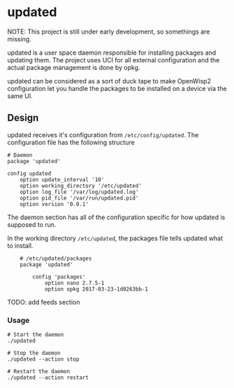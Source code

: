 # updated

NOTE: This project is still under early development, so somethings are missing.

updated is a user space daemon responsible for installing packages and updating
them. The project uses UCI for all external configuration and the actual package
management is done by opkg.

updated can be considered as a sort of duck tape to make OpenWisp2 configuration
let you handle the packages to be installed on a device via the same UI.

## Design

updated receives it's configuration from `/etc/config/updated`.  The
configuration file has the following structure

    # Daemon
    package 'updated'

    config updated
        option update_interval '10'
        option working_directory '/etc/updated'
        option log_file '/var/log/updated.log'
        option pid_file '/var/run/updated.pid'
        option version '0.0.1'
        
The daemon section has all of the configuration specific for how updated is
supposed to run.

In the working directory `/etc/updated`, the packages file tells updated what to install.

        # /etc/updated/packages
        package 'updated'

            config 'packages'
                option nano 2.7.5-1
                option opkg 2017-03-23-1d0263bb-1


TODO: add feeds section
  
### Usage


    # Start the daemon
    ./updated

    # Stop the daemon
    ./updated --action stop

    # Restart the daemon
    ./updated --action restart

